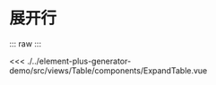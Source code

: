 <script setup>
import ExpandTable from './../../../element-plus-generator-demo/src/views/Table/components/ExpandTable.vue'
</script>

# 展开行

<div class="code">

::: raw
<ExpandTable/>
:::

<<< ./../element-plus-generator-demo/src/views/Table/components/ExpandTable.vue

</div>